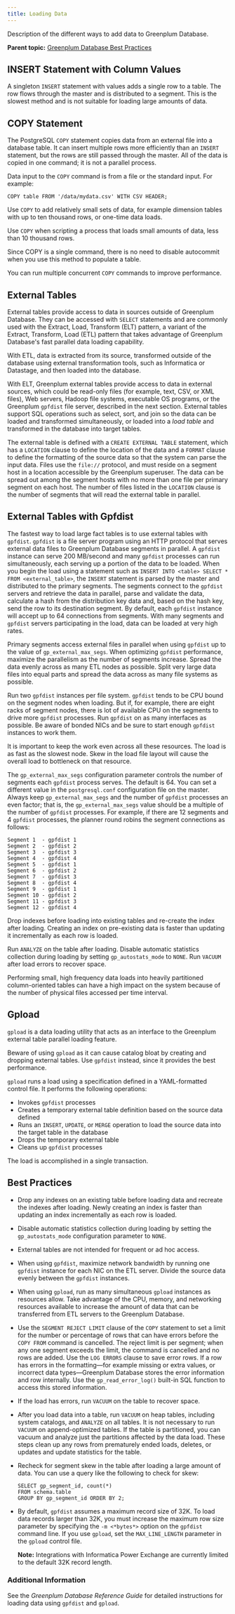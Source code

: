 ```yaml
---
title: Loading Data 
---
```


Description of the different ways to add data to Greenplum Database.

**Parent topic:** [Greenplum Database Best Practices](intro.html)

## <a id="topic_tmf_t2t_bp"></a>INSERT Statement with Column Values 

A singleton `INSERT` statement with values adds a single row to a table. The row flows through the master and is distributed to a segment. This is the slowest method and is not suitable for loading large amounts of data.

## <a id="topic_oqb_y2t_bp"></a>COPY Statement 

The PostgreSQL `COPY` statement copies data from an external file into a database table. It can insert multiple rows more efficiently than an `INSERT` statement, but the rows are still passed through the master. All of the data is copied in one command; it is not a parallel process.

Data input to the `COPY` command is from a file or the standard input. For example:

```
COPY table FROM '/data/mydata.csv' WITH CSV HEADER;
```

Use `COPY` to add relatively small sets of data, for example dimension tables with up to ten thousand rows, or one-time data loads.

Use `COPY` when scripting a process that loads small amounts of data, less than 10 thousand rows.

Since COPY is a single command, there is no need to disable autocommit when you use this method to populate a table.

You can run multiple concurrent `COPY` commands to improve performance.

## <a id="topic_kgp_z2t_bp"></a>External Tables 

External tables provide access to data in sources outside of Greenplum Database. They can be accessed with `SELECT` statements and are commonly used with the Extract, Load, Transform \(ELT\) pattern, a variant of the Extract, Transform, Load \(ETL\) pattern that takes advantage of Greenplum Database's fast parallel data loading capability.

With ETL, data is extracted from its source, transformed outside of the database using external transformation tools, such as Informatica or Datastage, and then loaded into the database.

With ELT, Greenplum external tables provide access to data in external sources, which could be read-only files \(for example, text, CSV, or XML files\), Web servers, Hadoop file systems, executable OS programs, or the Greenplum `gpfdist` file server, described in the next section. External tables support SQL operations such as select, sort, and join so the data can be loaded and transformed simultaneously, or loaded into a *load table* and transformed in the database into target tables.

The external table is defined with a `CREATE EXTERNAL TABLE` statement, which has a `LOCATION` clause to define the location of the data and a `FORMAT` clause to define the formatting of the source data so that the system can parse the input data. Files use the `file://` protocol, and must reside on a segment host in a location accessible by the Greenplum superuser. The data can be spread out among the segment hosts with no more than one file per primary segment on each host. The number of files listed in the `LOCATION` clause is the number of segments that will read the external table in parallel.

## <a id="topic_x2l_bft_bp"></a>External Tables with Gpfdist 

The fastest way to load large fact tables is to use external tables with `gpfdist`. `gpfdist` is a file server program using an HTTP protocol that serves external data files to Greenplum Database segments in parallel. A `gpfdist` instance can serve 200 MB/second and many `gpfdist` processes can run simultaneously, each serving up a portion of the data to be loaded. When you begin the load using a statement such as `INSERT INTO <table> SELECT * FROM <external_table>`, the `INSERT` statement is parsed by the master and distributed to the primary segments. The segments connect to the `gpfdist` servers and retrieve the data in parallel, parse and validate the data, calculate a hash from the distribution key data and, based on the hash key, send the row to its destination segment. By default, each `gpfdist` instance will accept up to 64 connections from segments. With many segments and `gpfdist` servers participating in the load, data can be loaded at very high rates.

Primary segments access external files in parallel when using `gpfdist` up to the value of `gp_external_max_segs`. When optimizing `gpfdist` performance, maximize the parallelism as the number of segments increase. Spread the data evenly across as many ETL nodes as possible. Split very large data files into equal parts and spread the data across as many file systems as possible.

Run two `gpfdist` instances per file system. `gpfdist` tends to be CPU bound on the segment nodes when loading. But if, for example, there are eight racks of segment nodes, there is lot of available CPU on the segments to drive more `gpfdist` processes. Run `gpfdist` on as many interfaces as possible. Be aware of bonded NICs and be sure to start enough `gpfdist` instances to work them.

It is important to keep the work even across all these resources. The load is as fast as the slowest node. Skew in the load file layout will cause the overall load to bottleneck on that resource.

The `gp_external_max_segs` configuration parameter controls the number of segments each `gpfdist` process serves. The default is 64. You can set a different value in the `postgresql.conf` configuration file on the master. Always keep `gp_external_max_segs` and the number of `gpfdist` processes an even factor; that is, the `gp_external_max_segs` value should be a multiple of the number of `gpfdist` processes. For example, if there are 12 segments and 4 `gpfdist` processes, the planner round robins the segment connections as follows:

```screen
Segment 1  - gpfdist 1 
Segment 2  - gpfdist 2 
Segment 3  - gpfdist 3 
Segment 4  - gpfdist 4 
Segment 5  - gpfdist 1 
Segment 6  - gpfdist 2 
Segment 7  - gpfdist 3 
Segment 8  - gpfdist 4 
Segment 9  - gpfdist 1 
Segment 10 - gpfdist 2 
Segment 11 - gpfdist 3 
Segment 12 - gpfdist 4
```

Drop indexes before loading into existing tables and re-create the index after loading. Creating an index on pre-existing data is faster than updating it incrementally as each row is loaded.

Run `ANALYZE` on the table after loading. Disable automatic statistics collection during loading by setting `gp_autostats_mode` to `NONE`. Run `VACUUM` after load errors to recover space.

Performing small, high frequency data loads into heavily partitioned column-oriented tables can have a high impact on the system because of the number of physical files accessed per time interval.

## <a id="topic_xyt_cft_bp"></a>Gpload 

`gpload` is a data loading utility that acts as an interface to the Greenplum external table parallel loading feature.

Beware of using `gpload` as it can cause catalog bloat by creating and dropping external tables. Use `gpfdist` instead, since it provides the best performance.

`gpload` runs a load using a specification defined in a YAML-formatted control file. It performs the following operations:

-   Invokes `gpfdist` processes
-   Creates a temporary external table definition based on the source data defined
-   Runs an `INSERT`, `UPDATE`, or `MERGE` operation to load the source data into the target table in the database
-   Drops the temporary external table
-   Cleans up `gpfdist` processes

The load is accomplished in a single transaction.

## <a id="topic_ryr_2ft_bp"></a>Best Practices 

-   Drop any indexes on an existing table before loading data and recreate the indexes after loading. Newly creating an index is faster than updating an index incrementally as each row is loaded.
-   Disable automatic statistics collection during loading by setting the `gp_autostats_mode` configuration parameter to `NONE`.
-   External tables are not intended for frequent or ad hoc access.
-   When using `gpfdist`, maximize network bandwidth by running one `gpfdist` instance for each NIC on the ETL server. Divide the source data evenly between the `gpfdist` instances.
-   When using `gpload`, run as many simultaneous `gpload` instances as resources allow. Take advantage of the CPU, memory, and networking resources available to increase the amount of data that can be transferred from ETL servers to the Greenplum Database.
-   Use the `SEGMENT REJECT LIMIT` clause of the `COPY` statement to set a limit for the number or percentage of rows that can have errors before the `COPY FROM` command is cancelled. The reject limit is per segment; when any one segment exceeds the limit, the command is cancelled and no rows are added. Use the `LOG ERRORS` clause to save error rows. If a row has errors in the formatting—for example missing or extra values, or incorrect data types—Greenplum Database stores the error information and row internally. Use the `gp_read_error_log()` built-in SQL function to access this stored information.
-   If the load has errors, run `VACUUM` on the table to recover space.
-   After you load data into a table, run `VACUUM` on heap tables, including system catalogs, and `ANALYZE` on all tables. It is not necessary to run `VACUUM` on append-optimized tables. If the table is partitioned, you can vacuum and analyze just the partitions affected by the data load. These steps clean up any rows from prematurely ended loads, deletes, or updates and update statistics for the table.
-   Recheck for segment skew in the table after loading a large amount of data. You can use a query like the following to check for skew:

    ```language-sql
    SELECT gp_segment_id, count(*) 
    FROM schema.table 
    GROUP BY gp_segment_id ORDER BY 2;
    ```

-   By default, `gpfdist` assumes a maximum record size of 32K. To load data records larger than 32K, you must increase the maximum row size parameter by specifying the `-m <*bytes*>` option on the `gpfdist` command line. If you use `gpload`, set the `MAX_LINE_LENGTH` parameter in the `gpload` control file.

    **Note:** Integrations with Informatica Power Exchange are currently limited to the default 32K record length.


### <a id="addinfo"></a>Additional Information 

See the *Greenplum Database Reference Guide* for detailed instructions for loading data using `gpfdist` and `gpload`.

